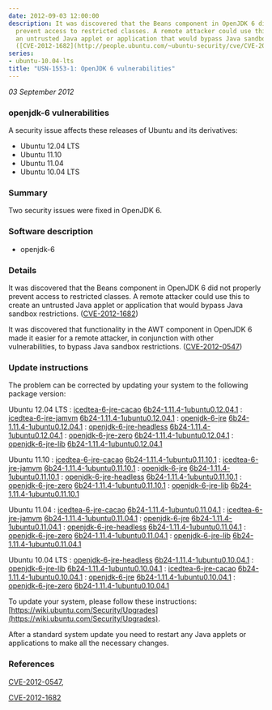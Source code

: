 ```yaml
---
date: 2012-09-03 12:00:00
description: It was discovered that the Beans component in OpenJDK 6 did not properly
  prevent access to restricted classes. A remote attacker could use this to create
  an untrusted Java applet or application that would bypass Java sandbox restrictions.
  ([CVE-2012-1682](http://people.ubuntu.com/~ubuntu-security/cve/CVE-2012-1682))
series:
- ubuntu-10.04-lts
title: "USN-1553-1: OpenJDK 6 vulnerabilities"
---
```


*03 September 2012*

### openjdk-6 vulnerabilities

A security issue affects these releases of Ubuntu and its derivatives:

* Ubuntu 12.04 LTS
* Ubuntu 11.10
* Ubuntu 11.04
* Ubuntu 10.04 LTS

### Summary

Two security issues were fixed in OpenJDK 6. 

### Software description

* openjdk-6 

### Details

It was discovered that the Beans component in OpenJDK 6 did not properly prevent access to restricted classes. A remote attacker could use this to create an untrusted Java applet or application that would bypass Java sandbox restrictions. ([CVE-2012-1682](http://people.ubuntu.com/~ubuntu-security/cve/CVE-2012-1682))

It was discovered that functionality in the AWT component in OpenJDK 6 made it easier for a remote attacker, in conjunction with other vulnerabilities, to bypass Java sandbox restrictions. ([CVE-2012-0547](http://people.ubuntu.com/~ubuntu-security/cve/CVE-2012-0547)) 

### Update instructions

The problem can be corrected by updating your system to the following package version:

Ubuntu 12.04 LTS
 : [icedtea-6-jre-cacao](https://launchpad.net/ubuntu/+source/openjdk-6) <span> [6b24-1.11.4-1ubuntu0.12.04.1](https://launchpad.net/ubuntu/+source/openjdk-6/6b24-1.11.4-1ubuntu0.12.04.1) </span> 
 : [icedtea-6-jre-jamvm](https://launchpad.net/ubuntu/+source/openjdk-6) <span> [6b24-1.11.4-1ubuntu0.12.04.1](https://launchpad.net/ubuntu/+source/openjdk-6/6b24-1.11.4-1ubuntu0.12.04.1) </span> 
 : [openjdk-6-jre](https://launchpad.net/ubuntu/+source/openjdk-6) <span> [6b24-1.11.4-1ubuntu0.12.04.1](https://launchpad.net/ubuntu/+source/openjdk-6/6b24-1.11.4-1ubuntu0.12.04.1) </span> 
 : [openjdk-6-jre-headless](https://launchpad.net/ubuntu/+source/openjdk-6) <span> [6b24-1.11.4-1ubuntu0.12.04.1](https://launchpad.net/ubuntu/+source/openjdk-6/6b24-1.11.4-1ubuntu0.12.04.1) </span> 
 : [openjdk-6-jre-zero](https://launchpad.net/ubuntu/+source/openjdk-6) <span> [6b24-1.11.4-1ubuntu0.12.04.1](https://launchpad.net/ubuntu/+source/openjdk-6/6b24-1.11.4-1ubuntu0.12.04.1) </span> 
 : [openjdk-6-jre-lib](https://launchpad.net/ubuntu/+source/openjdk-6) <span> [6b24-1.11.4-1ubuntu0.12.04.1](https://launchpad.net/ubuntu/+source/openjdk-6/6b24-1.11.4-1ubuntu0.12.04.1) </span> 

Ubuntu 11.10
 : [icedtea-6-jre-cacao](https://launchpad.net/ubuntu/+source/openjdk-6) <span> [6b24-1.11.4-1ubuntu0.11.10.1](https://launchpad.net/ubuntu/+source/openjdk-6/6b24-1.11.4-1ubuntu0.11.10.1) </span> 
 : [icedtea-6-jre-jamvm](https://launchpad.net/ubuntu/+source/openjdk-6) <span> [6b24-1.11.4-1ubuntu0.11.10.1](https://launchpad.net/ubuntu/+source/openjdk-6/6b24-1.11.4-1ubuntu0.11.10.1) </span> 
 : [openjdk-6-jre](https://launchpad.net/ubuntu/+source/openjdk-6) <span> [6b24-1.11.4-1ubuntu0.11.10.1](https://launchpad.net/ubuntu/+source/openjdk-6/6b24-1.11.4-1ubuntu0.11.10.1) </span> 
 : [openjdk-6-jre-headless](https://launchpad.net/ubuntu/+source/openjdk-6) <span> [6b24-1.11.4-1ubuntu0.11.10.1](https://launchpad.net/ubuntu/+source/openjdk-6/6b24-1.11.4-1ubuntu0.11.10.1) </span> 
 : [openjdk-6-jre-zero](https://launchpad.net/ubuntu/+source/openjdk-6) <span> [6b24-1.11.4-1ubuntu0.11.10.1](https://launchpad.net/ubuntu/+source/openjdk-6/6b24-1.11.4-1ubuntu0.11.10.1) </span> 
 : [openjdk-6-jre-lib](https://launchpad.net/ubuntu/+source/openjdk-6) <span> [6b24-1.11.4-1ubuntu0.11.10.1](https://launchpad.net/ubuntu/+source/openjdk-6/6b24-1.11.4-1ubuntu0.11.10.1) </span> 

Ubuntu 11.04
 : [icedtea-6-jre-cacao](https://launchpad.net/ubuntu/+source/openjdk-6) <span> [6b24-1.11.4-1ubuntu0.11.04.1](https://launchpad.net/ubuntu/+source/openjdk-6/6b24-1.11.4-1ubuntu0.11.04.1) </span> 
 : [icedtea-6-jre-jamvm](https://launchpad.net/ubuntu/+source/openjdk-6) <span> [6b24-1.11.4-1ubuntu0.11.04.1](https://launchpad.net/ubuntu/+source/openjdk-6/6b24-1.11.4-1ubuntu0.11.04.1) </span> 
 : [openjdk-6-jre](https://launchpad.net/ubuntu/+source/openjdk-6) <span> [6b24-1.11.4-1ubuntu0.11.04.1](https://launchpad.net/ubuntu/+source/openjdk-6/6b24-1.11.4-1ubuntu0.11.04.1) </span> 
 : [openjdk-6-jre-headless](https://launchpad.net/ubuntu/+source/openjdk-6) <span> [6b24-1.11.4-1ubuntu0.11.04.1](https://launchpad.net/ubuntu/+source/openjdk-6/6b24-1.11.4-1ubuntu0.11.04.1) </span> 
 : [openjdk-6-jre-zero](https://launchpad.net/ubuntu/+source/openjdk-6) <span> [6b24-1.11.4-1ubuntu0.11.04.1](https://launchpad.net/ubuntu/+source/openjdk-6/6b24-1.11.4-1ubuntu0.11.04.1) </span> 
 : [openjdk-6-jre-lib](https://launchpad.net/ubuntu/+source/openjdk-6) <span> [6b24-1.11.4-1ubuntu0.11.04.1](https://launchpad.net/ubuntu/+source/openjdk-6/6b24-1.11.4-1ubuntu0.11.04.1) </span> 

Ubuntu 10.04 LTS
 : [openjdk-6-jre-headless](https://launchpad.net/ubuntu/+source/openjdk-6) <span> [6b24-1.11.4-1ubuntu0.10.04.1](https://launchpad.net/ubuntu/+source/openjdk-6/6b24-1.11.4-1ubuntu0.10.04.1) </span> 
 : [openjdk-6-jre-lib](https://launchpad.net/ubuntu/+source/openjdk-6) <span> [6b24-1.11.4-1ubuntu0.10.04.1](https://launchpad.net/ubuntu/+source/openjdk-6/6b24-1.11.4-1ubuntu0.10.04.1) </span> 
 : [icedtea-6-jre-cacao](https://launchpad.net/ubuntu/+source/openjdk-6) <span> [6b24-1.11.4-1ubuntu0.10.04.1](https://launchpad.net/ubuntu/+source/openjdk-6/6b24-1.11.4-1ubuntu0.10.04.1) </span> 
 : [openjdk-6-jre](https://launchpad.net/ubuntu/+source/openjdk-6) <span> [6b24-1.11.4-1ubuntu0.10.04.1](https://launchpad.net/ubuntu/+source/openjdk-6/6b24-1.11.4-1ubuntu0.10.04.1) </span> 
 : [openjdk-6-jre-zero](https://launchpad.net/ubuntu/+source/openjdk-6) <span> [6b24-1.11.4-1ubuntu0.10.04.1](https://launchpad.net/ubuntu/+source/openjdk-6/6b24-1.11.4-1ubuntu0.10.04.1) </span> 

To update your system, please follow these instructions: [https://wiki.ubuntu.com/Security/Upgrades](https://wiki.ubuntu.com/Security/Upgrades).

After a standard system update you need to restart any Java applets or applications to make all the necessary changes. 

### References

 
 [CVE-2012-0547](http://people.ubuntu.com/~ubuntu-security/cve/CVE-2012-0547), 

 [CVE-2012-1682](http://people.ubuntu.com/~ubuntu-security/cve/CVE-2012-1682)